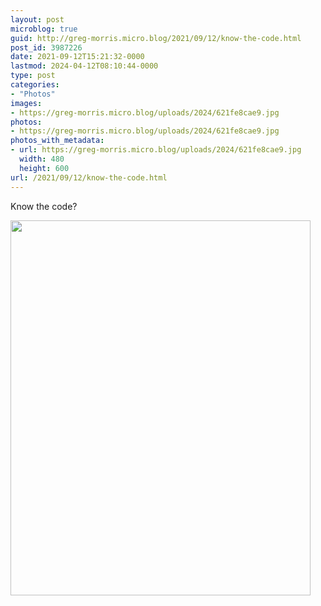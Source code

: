 ```yaml
---
layout: post
microblog: true
guid: http://greg-morris.micro.blog/2021/09/12/know-the-code.html
post_id: 3987226
date: 2021-09-12T15:21:32-0000
lastmod: 2024-04-12T08:10:44-0000
type: post
categories:
- "Photos"
images:
- https://greg-morris.micro.blog/uploads/2024/621fe8cae9.jpg
photos:
- https://greg-morris.micro.blog/uploads/2024/621fe8cae9.jpg
photos_with_metadata:
- url: https://greg-morris.micro.blog/uploads/2024/621fe8cae9.jpg
  width: 480
  height: 600
url: /2021/09/12/know-the-code.html
---
```


<p>Know the code?</p><p><img src="uploads/2024/621fe8cae9.jpg" alt="" width="480" height="600" /></p>
